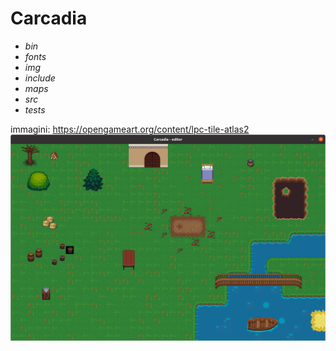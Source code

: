 # Carcadia

- *bin*
- *fonts*
- *img*
- *include*
- *maps*
- *src*
- *tests*

immagini: https://opengameart.org/content/lpc-tile-atlas2
<img src="doc/001.png">
